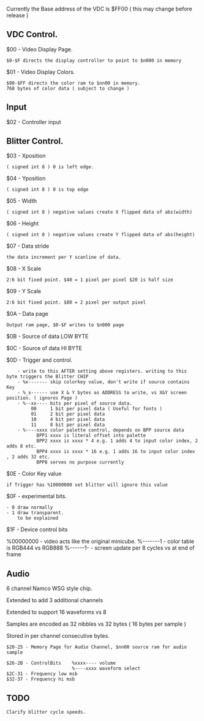 Currently the Base address of the VDC is $FF00 ( this may change before release )  

VDC Control.
------------

$00 - Video Display Page.

	$0-$F directs the display controller to point to $n000 in memory 

$01 - Video Display Colors.

	$00-$FF directs the color ram to $nn00 in memory. 
	768 bytes of color data ( subject to change ) 
	
Input 
-----
$02 - Controller input 

Blitter Control.
----------------

$03 - Xposition

	( signed int 8 ) 0 is left edge.

$04 - Yposition

	( signed int 8 ) 0 is top edge 

$05 - Width

	( signed int 8 ) negative values create X flipped data of abs(width) 

$06 - Height

	( signed int 8 ) negative values create Y flipped data of abs(height)

$07 - Data stride
	
	the data increment per Y scanline of data.

$08 - X Scale

	2:6 bit fixed point. $40 = 1 pixel per pixel $20 is half size

$09 - Y Scale

	2:6 bit fixed point. $80 = 2 pixel per output pixel 

$0A - Data page
	
	Output ram page, $0-$F writes to $n000 page 

$0B - Source of data LOW BYTE

$0C - Source of data HI BYTE

$0D - Trigger and control. 

		- write to this AFTER setting above registers. writing to this byte triggers the Blitter CHIP
		- %x------- skip colorkey value, don't write if source contains Key 
		- %_x------ use X & Y bytes as ADDRESS to write, vs X&Y screen position. ( ignores Page )
		- %--xx---- bits per pixel of source data. 
		     00     1 bit per pixel data ( Useful for fonts ) 
		     01     2 bit per pixel data 
		     10     4 bit per pixel data 
		     11     8 bit per pixel data 
		- %----xxxx color palette control, depends on BPP source data 
		       BPP1 xxxx is literal offset into palette 
		       BPP2 xxxx is xxxx * 4 e.g. 1 adds 4 to input color index, 2 adds 8 etc. 
		       BPP4 xxxx is xxxx * 16 e.g. 1 adds 16 to input color index , 2 adds 32 etc. 
		       BPP8 serves no purpose currently

$0E - Color Key value
	
	if Trigger has %10000000 set blitter will ignore this value 

$0F - experimental bits.

	- 0 draw normally 
	- 1 draw transparent. 
		to be explained 

$1F - Device control bits

%00000000 - video acts like the original minicube.
%-------1 - color table is RGB444 vs RGB888 
%------1- - screen update per 8 cycles vs at end of frame

Audio 
-----
6 channel Namco WSG style chip.

Extended to add 3 additional channels

Extended to support 16 waveforms vs 8 

Samples are encoded as 32 nibbles vs 32 bytes ( 16 bytes per sample )

Stored in per channel consecutive bytes.

	$20-25 - Memory Page for Audio Channel, $nn00 source ram for audio sample

	$26-2B - ControlBits 	%xxxx---- volume 
							%----xxxx waveform select
	$2C-31 - Frequency low msb
	$32-37 - Frequency hi msb


TODO
---- 
	Clarify blitter cycle speeds. 


